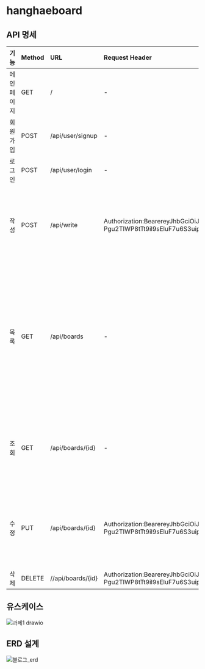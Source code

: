 # hanghaeboard

## API 명세

|기능|Method|URL|Request Header|Request|Response|Response Header|
|:------|:---|:---|:---|:---|:---|:---|
|메인페이지|GET|/|-|index.html|
|회원가입|POST|/api/user/signup|-|{"username":"godjin12","password":"hyeonjin12"}|{"result": true,"message": "회원가입 성공","status": "OK","data": null}|z|
|로그인|POST|/api/user/login|-|{"username":"godjin12","password":"hyeonjin12"}|{"result": true,"message": "로그인 성공","status": "OK","data": null}|Authorization:BearereyJhbGciOiJIUzI1NiJ9.eyJzdWIiOiJnb2RqaW4xMiIsImV4cCI6MTY4MTczMjYwNCwiaWF0IjoxNjgxNzI5MDA0fQ.3_-Pgu2TIWP8tTt9il9sEluF7u6S3uipVN-_HyDzVYo|
|작성|POST|/api/write|Authorization:BearereyJhbGciOiJIUzI1NiJ9.eyJzdWIiOiJnb2RqaW4xMiIsImV4cCI6MTY4MTczMjYwNCwiaWF0IjoxNjgxNzI5MDA0fQ.3_-Pgu2TIWP8tTt9il9sEluF7u6S3uipVN-_HyDzVYo|{"title" : "아싸1","contents" : "과제성공1"}|{"result": true,"message": "write success","status": "OK","data": {"createdAt": "2023-04-17T19:57:42.767257","modifiedAt": "2023-04-17T19:57:42.767257","id": 1,"title": "아싸1","contents": "과제성공1","user": {"id": 1,"username": "godjin12","password": "hyeonjin12"}}}|z|
|목록|GET|/api/boards|-|-|{"result": true,"message": "list success","status": "OK","data": [{"createdAt": "2023-04-17T19:58:58.469346","modifiedAt": "2023-04-17T19:58:58.469346","id": 2,"title": "아싸2","contents": "과제성공2","user": {"id": 1,"username": "godjin12","password": "hyeonjin12"}},{"createdAt": "2023-04-17T19:57:42.767257","modifiedAt": "2023-04-17T19:57:42.767257","id": 1,"title": "아싸1","contents": "과제성공1","user": {"id": 1,"username": "godjin12","password": "hyeonjin12"}}]}|-|
|조회|GET|/api/boards/{id}|-|-|{"result": true,"message": "listOne success","status": "OK","data": {"createdAt": "2023-04-17T19:57:42.767257","modifiedAt": "2023-04-17T19:57:42.767257","id": 1,"title": "아싸1","contents": "과제성공1","user": {"id": 1,"username": "godjin12","password": "hyeonjin12"}}}|-|
|수정|PUT|/api/boards/{id}|Authorization:BearereyJhbGciOiJIUzI1NiJ9.eyJzdWIiOiJnb2RqaW4xMiIsImV4cCI6MTY4MTczMjYwNCwiaWF0IjoxNjgxNzI5MDA0fQ.3_-Pgu2TIWP8tTt9il9sEluF7u6S3uipVN-_HyDzVYo|{"title" : "아싸12","contents" : "과제성공12"}|{"result": true,"message": "update success","status": "OK","data": {"createdAt": "2023-04-17T19:57:42.767257","modifiedAt": "2023-04-17T20:03:46.523136","id": 1,"title": "아싸12","contents": "과제성공12","user": {"id": 1,"username": "godjin12","password": "hyeonjin12"}}}|-|
|삭제|DELETE|//api/boards/{id}|Authorization:BearereyJhbGciOiJIUzI1NiJ9.eyJzdWIiOiJnb2RqaW4xMiIsImV4cCI6MTY4MTczMjYwNCwiaWF0IjoxNjgxNzI5MDA0fQ.3_-Pgu2TIWP8tTt9il9sEluF7u6S3uipVN-_HyDzVYo|-|{"result": true,"message": "delete success","status": "OK","data": null}|-|

## 유스케이스

![과제1 drawio](https://user-images.githubusercontent.com/101760007/232275151-b2bdbf79-4491-478a-900f-52360527ec58.png)

## ERD 설계

![블로그_erd](https://user-images.githubusercontent.com/47537803/232467599-e293bdc5-34dd-4334-9ae1-f9822d8c0876.PNG)
